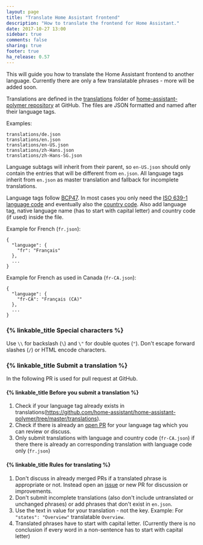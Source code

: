 ```yaml
---
layout: page
title: "Translate Home Assistant frontend"
description: "How to translate the frontend for Home Assistant."
date: 2017-10-27 13:00
sidebar: true
comments: false
sharing: true
footer: true
ha_release: 0.57
---
```


This will guide you how to translate the Home Assistant frontend to another language. Currently there are only a few translatable phrases - more will be added soon.

Translations are defined in the [translations](https://github.com/home-assistant/home-assistant-polymer/tree/master/translations) folder of [home-assistant-polymer repository](https://github.com/home-assistant/home-assistant-polymer) at GitHub. The files are JSON formatted and named after their language tags.

Examples:
```
translations/de.json
translations/en.json
translations/en-US.json
translations/zh-Hans.json
translations/zh-Hans-SG.json
```

Language subtags will inherit from their parent, so `en-US.json` should only contain the entries that will be different from `en.json`. All language tags inherit from `en.json` as master translation and fallback for incomplete translations.

Language tags follow [BCP47](https://tools.ietf.org/html/bcp47). In most cases you only need the [ISO 639-1 language code](https://en.wikipedia.org/wiki/List_of_ISO_639-1_codes) and eventually also the [country code](https://en.wikipedia.org/wiki/ISO_3166-1#Officially_assigned_code_elements). Also add language tag, native language name (has to start with capital letter) and country code (if used) inside the file.

Example for French (`fr.json`):
```
{
  "language": {
    "fr": "Français"
  },
  ...
}
```
Example for French as used in Canada (`fr-CA.json`):
```
{
  "language": {
    "fr-CA": "Français (CA)"
  },
  ...
}
```

### {% linkable_title Special characters %}
Use `\\` for backslash (`\`) and `\"` for double quotes (`"`). Don't escape forward slashes (`/`) or HTML encode characters.

### {% linkable_title Submit a translation %}
In the following PR is used for pull request at GitHub.

#### {% linkable_title Before you submit a translation %}
1. Check if your language tag already exists in translations(https://github.com/home-assistant/home-assistant-polymer/tree/master/translations).
2. Check if there is already an [open PR](https://github.com/home-assistant/home-assistant-polymer/pulls) for your language tag which you can review or discuss.
3. Only submit translations with language and country code (`fr-CA.json`) if there there is already an corresponding translation with language code only (`fr.json`)

#### {% linkable_title Rules for translating %}
1. Don't discuss in already merged PRs if a translated phrase is appropriate or not. Instead open an [issue](https://github.com/home-assistant/home-assistant-polymer/issues) or new PR for discussion or improvements.
2. Don't submit incomplete translations (also don't include untranslated or unchanged phrases) or add phrases that don't exist in `en.json`.
3. Use the text in value for your translation - not the key. Example: For `"states": "Overview"` translatable `Overview`.
4. Translated phrases have to start with capital letter. (Currently there is no conclusion if every word in a non-sentence has to start with capital letter)

